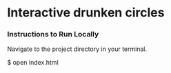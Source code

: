 <h1>Interactive drunken circles</h1>

<h3>Instructions to Run Locally</h3>

Navigate to the project directory in your terminal.
<br>

$ open index.html
